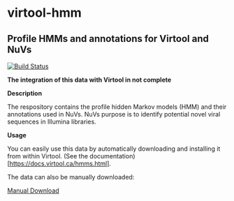 # virtool-hmm

## Profile HMMs and annotations for Virtool and NuVs

[![Build Status](https://travis-ci.org/virtool/virtool-hmm.svg?branch=master)](https://travis-ci.org/virtool/virtool-hmm)

**The integration of this data with Virtool in not complete**

**Description**

The respository contains the profile hidden Markov models (HMM) and their annotations used in NuVs. NuVs purpose is to identify
potential novel viral sequences in Illumina libraries.

**Usage**

You can easily use this data by automatically downloading and installing it from within Virtool. (See the documentation)[https://docs.virtool.ca/hmms.html].

The data can also be manually downloaded:

[Manual Download](https://github.com/virtool/virtool-hmm/releases)
